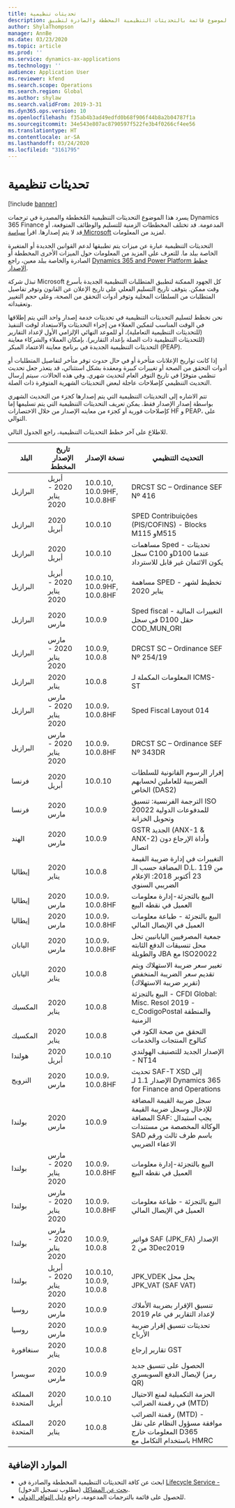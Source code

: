 ```yaml
---
title: تحديثات تنظيمية
description: يوفر هذا الموضوع قائمة بالتحديثات التنظيمية المخططة والصادرة لتطبيق Microsoft Dynamics 365 Finance.
author: ShylaThompson
manager: AnnBe
ms.date: 03/23/2020
ms.topic: article
ms.prod: ''
ms.service: dynamics-ax-applications
ms.technology: ''
audience: Application User
ms.reviewer: kfend
ms.search.scope: Operations
ms.search.region: Global
ms.author: shylaw
ms.search.validFrom: 2019-3-31
ms.dyn365.ops.version: 10
ms.openlocfilehash: f35ab4b3ad49edfd0b68f906f44b8a2b04787f1a
ms.sourcegitcommit: 34e543e807ac8790597f522fe3b4f0266cf4ee56
ms.translationtype: HT
ms.contentlocale: ar-SA
ms.lasthandoff: 03/24/2020
ms.locfileid: "3161795"
---
```

# <a name="regulatory-updates"></a>تحديثات تنظيمية

[!include [banner](../includes/banner.md)]

يسرد هذا الموضوع التحديثات التنظيمية المُخططة والمصدرة في ترجمات Dynamics 365 Finance المدعومة. قد تختلف المخططات الزمنية للتسليم والوظائف المتوقعة، أو قد لا يتم إصدارها. اقرأ [سياسة Microsoft](https://go.microsoft.com/fwlink/p/?linkid=2007332) لمزيد من المعلومات. 

التحديثات التنظيمية عبارة عن ميزات يتم تطبيقها لدعم القوانين الجديدة أو المتغيرة الخاصة ببلد ما. للتعرف على المزيد من المعلومات حول الميزات الأخرى المخططة أو الصادرة والخاصة ببلد معين، راجع [Dynamics 365 and Power Platform خطط الإصدار](https://docs.microsoft.com/business-applications-release-notes/index).

تبذل شركة Microsoft كل الجهود الممكنة لتطبيق المتطلبات التنظيمية الجديدة بأسرع وقت ممكن. يتوقف تاريخ التسليم الفعلي على تاريخ الإعلان عن القانون وتوفر تفاصيل المتطلبات من السلطات المحلية وتوفر أدوات التحقق من الصحة، وعلى حجم التغيير وتعقيداته.

نحن نخطط لتسليم التحديثات التنظيمية في تحديثات خدمة إصدار واحد‬ التي يتم إطلاقها في الوقت المناسب لتمكين العملاء من إجراء التحديثات والاستعداد لوقت التنفيذ (للتحديثات التنظيمية التعاملية)، أو للموعد النهائي الإلزامي الأول لإعداد التقارير (للتحديثات التنظيمية ذات الصلة بإعداد التقارير). بإمكان العملاء والشركاء معاينة التحديثات التنظيمية الجديدة في برنامج معاينة الاعتماد المبكر (PEAP).

إذا كانت تواريخ الإعلانات متأخرة أو في حال حدوث توفر متأخر لتفاصيل المتطلبات أو أدوات التحقق من الصحة أو تغييرات كبيرة ومعقدة بشكل استثنائي، قد يتعذر جعل تحديث تنظمي متوفرًا في تاريخ التوفر العام لتحديث شهري. وفي هذه الحالات، سيتم إرسال التحديث التنظيمي كإصلاحات عاجلة لبعض التحديثات الشهرية المتوفرة ذات الصلة.

تتم الاشاره إلى التحديثات التنظيمية التي يتم إصدارها كجزء من التحديث الشهري بواسطة إصدار الإصدار فقط. يمكن تعريف التحديثات التنظيمية التي يتم تسليمها إما كإصلاحات فورية أو كجزء من معاينه الإصدار من خلال الاختصارات HF و PEAP، على التوالي. 

للاطلاع على آخر خطط التحديثات التنظيمية، راجع الجدول التالي.   

|البلد|تاريخ الإصدار المخطط|نسخة الإصدار|التحديث التنظيمي|
|--------------------|---------------|-------|-------|
|      البرازيل         |   أبريل 2020 - يناير 2020      | 10.0.10, 10.0.9HF, 10.0.8HF      |   DRCST SC – Ordinance SEF Nº 416    |
|      البرازيل         |   2020 أبريل      | 10.0.10      |   SPED Contribuições (PIS/COFINS) - Blocks M115 وM515    |
|      البرازيل         |   2020 أبريل      | 10.0.10      |   مساهمات Sped - تحديثات سجل C100 وD100 عندما يكون الائتمان غير قابل للاسترداد    |
|      البرازيل         |   أبريل 2020 - يناير 2020     | 10.0.10, 10.0.9HF, 10.0.8HF      |   مساهمة SPED - تخطيط لشهر يناير 2020    |
|      البرازيل         |   2020 مارس       | 10.0.9      |   Sped fiscal - التغييرات المالية في سجل D100 حقل COD_MUN_ORI    |
|      البرازيل         |   مارس 2020 - يناير 2020       | 10.0.9, 10.0.8      |   DRCST SC – Ordinance SEF Nº 254/19    |
|      البرازيل         |   2020 يناير       | 10.0.8      |   المعلومات المكملة لـ ICMS-ST    |
|      البرازيل         |   مارس 2020 - يناير 2020       | 10.0.9،‏ 10.0.8HF      |   Sped Fiscal Layout 014 |
|      البرازيل         |   مارس 2020 - يناير 2020       | 10.0.9،‏ 10.0.8HF      |   DRCST SC – Ordinance SEF Nº 343DR   |
|      فرنسا         |   2020 أبريل       | 10.0.10      |   إقرار الرسوم القانونية للسلطات الضريبية للعاملين لحسابهم الخاص (DAS2)    |
|      فرنسا         |   2020 مارس       | 10.0.9      |   الترجمة الفرنسية: تنسيق ISO 20022 للمدفوعات الدولية وتحويل الخزانة    |
|      الهند         |   2020 مارس      | 10.0.9      |   GSTR الجديد (ANX-1 & ANX-2) وأداة الإرجاع دون اتصال    |
|      إيطاليا         |   2020 يناير      | 10.0.8      |   التغييرات في إدارة ضريبة القيمة المضافة حسب الـ D.L. 119 من 23 أكتوبر 2018: الإعلام الضريبي السنوي    |
|      إيطاليا         |   2020 مارس      | 10.0.9،‏ 10.0.8HF      |   البيع بالتجزئة-إدارة معلومات العميل في نقطه البيع |
|      إيطاليا         |   2020 مارس      | 10.0.9،‏ 10.0.8HF      |   البيع بالتجزئة - طباعة معلومات العميل في الإيصال المالي |
|      اليابان          |   2020 مارس     | 10.0.9،‏ 10.0.8HF     |   جمعية المصرفيين اليابانيين تحل محل تنسيقات الدفع الثابته والطويلة JBA مع ISO20022 |
|      اليابان          |   2020 يناير      | 10.0.8       |   تغيير سعر ضريبة الاستهلاك ويتم تقديم سعر الضريبة المنخفض (تقرير ضريبة الاستهلاك) |
|      المكسيك          |   2020 يناير     | 10.0.8        |   البيع بالتجزئة - CFDI Global: Misc. Resol 2019 - c_CodigoPostal والمنطقة الزمنية |
|      المكسيك           |   2020 يناير       | 10.0.8     |   التحقق من صحة الكود في كتالوج المنتجات والخدمات |
|      هولندا          |   2020 أبريل   | 10.0.10     |   الإصدار الجديد للتصنيف الهولندي - NT14 |
|      النرويج          |   2020 مارس   | 10.0.9،‏ 10.0.8HF     |   تحديث SAF-T XSD إلى الإصدار 1.1 لـ Dynamics 365 for Finance and Operations |
|      بولندا          |   2020 مارس    | 10.0.9     |   سجل ضريبة القيمة المضافة للإدخال وسجل ضريبة القيمة المضافة SAF: يجب استبدال الوكالة المخصصة من مستندات SAD باسم طرف ثالث ورقم الاعفاء الضريبي |
|      بولندا          |   مارس 2020 - يناير 2020   | 10.0.9،‏ 10.0.8HF     |   البيع بالتجزئة-إدارة معلومات العميل في نقطه البيع |
|      بولندا          |   مارس 2020 - يناير 2020     | 10.0.9،‏ 10.0.8HF     |   البيع بالتجزئة - طباعة معلومات العميل في الإيصال المالي |
|      بولندا          |   مارس 2020 - يناير 2020     | 10.0.9, 10.0.8     |   فواتير SAF ‏(JPK_FA) الإصدار 3 من 2Dec2019 |
|      بولندا          |   أبريل 2020 - يناير 2020     | 10.0.10, 10.0.9, 10.0.8     |   JPK_VDEK يحل محل JPK_VAT (SAF VAT) |
|      روسيا          |   2020 مارس     | 10.0.9     |   تنسيق الإقرار بضريبة الأملاك لإعداد التقارير في عام 2019 |
|      روسيا          |   2020 مارس     | 10.0.9     |   تحديثات تنسيق إقرار ضريبة الأرباح |
|      سنغافورة           |   2020 يناير     | 10.0.8      |   تقارير إرجاع GST |
|      سويسرا           |   2020 مارس     | 10.0.9      |   الحصول على تنسيق جديد لإيصال الدفع السويسري (رمز QR) |
|      المملكة المتحدة           |   2020 أبريل     | 10.0.10      |   الحزمة التكميلية لمنع الاحتيال في رقمنة الضرائب (MTD) |
|      المملكة المتحدة         |   2020 يناير      | 10.0.8      |   رقمنة الضرائب (MTD) - موافقة مسؤول النظام على نقل المعلومات خارج D365 باستخدام التكامل مع HMRC    |



## <a name="additional-resources"></a>الموارد الإضافية
- ابحث عن كافة التحديثات التنظيمية المخططة والصادرة في [Lifecycle Service - بحث عن المشاكل](https://lcs.dynamics.com/Logon/Index) (مطلوب تسجيل الدخول).
- للحصول على قائمة بالترجمات المدعومة، راجع [دليل التوافر الدولي](https://aka.ms/dynamics_365_international_availability_deck).

